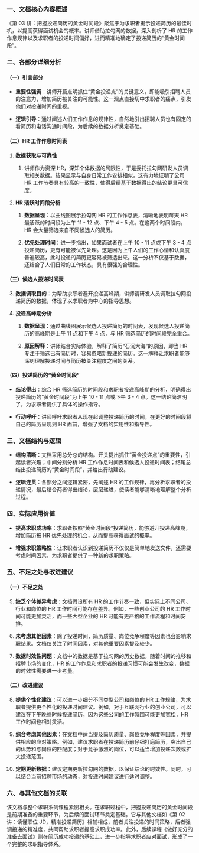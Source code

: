 ### 一、文档核心内容概述

《第 03 讲：把握投递简历的黄金时间段》聚焦于为求职者揭示投递简历的最佳时机，以提高获得面试机会的概率。讲师借助拉勾网的数据，深入剖析了 HR 的工作作息规律以及求职者的投递时间偏好，进而精准地确定了投递简历的“黄金时间段”。

  

### 二、各部分详细分析

  

#### （一）引言部分

- **重要性强调**：讲师开篇点明抓住“黄金投递点”的关键意义，即能吸引招聘人员的注意力，增加简历被关注的可能性。这一观点直接切中求职者的痛点，引发他们对投递时间的重视。
    
- **逻辑引导**：通过阐述人们工作作息的规律性，自然地引出招聘人员也有固定的看简历和电话沟通时间段，为后续的数据分析奠定基础。
    

  

#### （二）HR 工作作息时间表

1. **数据获取与可靠性**
    
    1. 讲师作为资深 HR，深知个体数据的局限性，于是委托拉勾网研发人员调取相关数据。结果显示与自身日常工作安排相似，这有力地证明了公司 HR 工作节奏具有较高的一致性，使得后续基于数据得出的结论更具可信度。
        
2. **HR 活跃时间段分析**
    
    1. **数据呈现**：以曲线图展示拉勾网 HR 的工作作息表，清晰地表明每天 HR 最活跃的时间段为上午 11 - 12 点、下午 4 - 5 点。在这两个时间段内，HR 会大量筛选来自不同候选人的简历。
        
    2. **优先处理时间**：进一步指出，如果面试者在上午 10 - 11 点或下午 3 - 4 点投递简历，更有可能被优先处理。这是因为上午人们的工作心情和认真度普遍较高，此时投递的简历更容易被筛选出来。这一分析不仅基于数据，还结合了人们日常的工作状态，具有很强的合理性。
        

  

#### （三）候选人投递时间表

3. **数据调取目的**：为帮助求职者避开投递高峰期，讲师请研发人员调取拉勾网投递简历的数据，体现了以求职者为中心的指导思想。
    
4. **投递高峰期分析**
    
    1. **数据呈现**：通过曲线图展示候选人投递简历的时间表，发现候选人投递简历的高峰期是上午 11 点和下午 4 点，与 HR 筛选简历的时间段完全重合。
        
    2. **原因解释**：讲师结合实际体验，解释了简历“石沉大海”的原因，即当 HR 专注于筛选已有简历时，容易忽略新投递的简历。这一解释让求职者能够深刻理解投递时间与简历被关注程度之间的关系。
        

  

#### （四）投递简历的“黄金时间段”

- **结论得出**：综合 HR 筛选简历的时间段和求职者投递高峰期的分析，明确得出投递简历的“黄金时间段”为上午 10 - 11 点或下午 3 - 4 点。这一结论简洁明了，为求职者提供了具体的操作指导。
    
- **行动呼吁**：讲师呼吁求职者从现在起调整投递简历的时间，在更好的时间段将自己的简历呈现到 HR 面前，增强了文档的实用性和指导性。
    

  

### 三、文档结构与逻辑

- **结构清晰**：文档采用总分总的结构。开头提出抓住“黄金投递点”的重要性，引起读者兴趣；中间分别分析 HR 工作作息时间表和候选人投递时间表；结尾总结出投递简历的“黄金时间段”，并给出行动建议。
    
- **逻辑连贯**：各部分之间逻辑紧密，先阐述 HR 的工作规律，再分析求职者的投递情况，最后结合两者得出结论，层层递进，使读者能够清晰地理解整个分析过程。
    

  

### 四、实际应用价值

- **提高求职成功率**：求职者按照“黄金时间段”投递简历，能够避开投递高峰期，增加简历被 HR 优先处理的机会，从而提高获得面试的概率。
    
- **增强求职策略性**：让求职者认识到投递简历不仅仅是简单地发送文件，还需要考虑时间因素，为求职者提供了一种新的求职策略。
    

  

### 五、不足之处与改进建议

  

#### （一）不足之处

5. **缺乏个体差异考虑**：文档假设所有 HR 的工作节奏一致，但实际上不同公司、行业和岗位的 HR 工作时间可能存在差异。例如，一些创业公司的 HR 工作时间可能更加灵活，而一些大型企业的 HR 可能有更严格的工作流程和时间安排。
    
6. **未考虑其他因素**：除了投递时间，简历质量、岗位竞争程度等因素也会影响求职结果。文档仅关注了时间因素，对其他重要因素提及较少。
    
7. **数据时效性问题**：文档中的数据是基于拉勾网的历史数据，随着时间的推移和招聘市场的变化，HR 的工作作息和求职者的投递习惯可能会发生改变，数据的时效性需要进一步考量。
    

  

#### （二）改进建议

8. **提供个性化建议**：可以进一步细分不同类型公司和岗位的 HR 工作规律，为求职者提供更个性化的投递时间建议。例如，对于互联网行业的创业公司，可以建议在下午晚些时候投递简历，因为这些公司的工作氛围可能更加宽松，HR 工作时间也相对灵活。
    
9. **综合考虑其他因素**：在文档中适当提及简历质量、岗位竞争程度等因素，并提供相应的应对策略。例如，建议求职者在投递简历前仔细打磨简历，突出自己的优势和与岗位的匹配度；对于竞争激烈的岗位，可以适当增加投递次数或扩大投递范围。
    
10. **定期更新数据**：建议定期更新拉勾网的数据，以保证结论的时效性。同时，可以结合当前招聘市场的动态，对投递时间建议进行适时调整。
    

  

### 六、与其他文档的关联

该文档与整个求职系列课程紧密相关。在求职过程中，把握投递简历的黄金时间段是前期准备的重要环节，为后续的面试环节奠定基础。它与其他文档如《第 02 讲：读懂职位 JD，精准投递简历》相辅相成，前者关注投递的时间策略，后者强调投递的精准度，共同帮助求职者提高求职成功率。此外，后续课程《做好充分的准备去面试》则在简历成功投递的基础上，进一步指导求职者应对面试，形成了一个完整的求职指导体系。